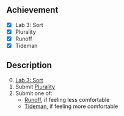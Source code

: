 ## Achievement

- [x] Lab 3: Sort
- [x] Plurality
- [x] Runoff
- [x] Tideman

## Description

0. [Lab 3: Sort](https://cs50.harvard.edu/x/2022/labs/3/#lab-3-sort)
1. Submit [Plurality](https://cs50.harvard.edu/x/2022/psets/3/plurality/)
2. Submit one of:
	- [Runoff](https://cs50.harvard.edu/x/2022/psets/3/runoff/), if feeling less comfortable
	- [Tideman](https://cs50.harvard.edu/x/2022/psets/3/tideman/), if feeling more comfortable
